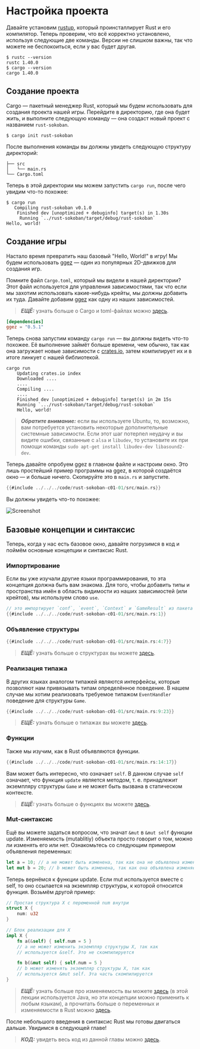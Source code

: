 # Настройка проекта

Давайте установим [rustup](https://www.rust-lang.org/tools/install), который проинсталлирует Rust и его компилятор. Теперь проверим, что всё корректно установлено, используя следующие две команды. Версии не слишком важны, так что можете не беспокоиться, если у вас будет другая.

```
$ rustc --version
rustc 1.40.0
$ cargo --version
cargo 1.40.0
```

## Создание проекта

Cargo — пакетный менеджер Rust, который мы будем использовать для создания проекта нашей игры. Перейдите в директорию, где она будет жить, и выполните следующую команду — она создаст новый проект с названием `rust-sokoban`.

```
$ cargo init rust-sokoban
```

После выполнения команды вы должны увидеть следующую структуру директорий:

```
├── src
│   └── main.rs
└── Cargo.toml
```

Теперь в этой директории мы можем запустить `cargo run`, после чего увидим что-то похожее:

```
$ cargo run
   Compiling rust-sokoban v0.1.0
    Finished dev [unoptimized + debuginfo] target(s) in 1.30s
     Running `../rust-sokoban/target/debug/rust-sokoban`
Hello, world!
```

## Создание игры

Настало время превратить наш базовый "Hello, World!" в игру! Мы будем использовать [ggez](https://ggez.rs/) — один из популярных 2D-движков для создания игр.

Помните файл `Cargo.toml`, который мы видели в нашей директории? Этот файл используется для управления зависимостями, так что если мы захотим использовать какие-нибудь крейты, мы должны добавить их туда. Давайте добавим [ggez](https://github.com/ggez/ggez) как одну из наших зависимостей.

> ***ЕЩЁ:*** узнать больше о Cargo и toml-файлах можно [здесь](https://doc.rust-lang.org/book/ch01-03-hello-cargo.html).

```toml
[dependencies]
ggez = "0.5.1"
```

Теперь снова запустим команду `cargo run` — вы должны видеть что-то похожее. Её выполнение займёт больше времени, чем обычно, так как она загружает новые зависимости с [crates.io](https://crates.io), затем компилирует их и в итоге линкует с нашей библиотекой.

```
cargo run
    Updating crates.io index
    Downloaded ....
    ....
    Compiling ....
    ....
    Finished dev [unoptimized + debuginfo] target(s) in 2m 15s
    Running `.../rust-sokoban/target/debug/rust-sokoban`
    Hello, world!
```

> ***Обратите внимание:*** если вы используете Ubuntu, то, возможно, вам потребуется установить некоторые дополнительные системные зависимости. Если этот шаг потерпел неудачу и вы видите ошибки, связанные с `alsa` и `libudev`, то установите их при помощи команды `sudo apt-get install libudev-dev libasound2-dev`.

Теперь давайте опробуем ggez в главном файле и настроим окно. Это лишь простейший пример программы на ggez, в которой создаётся окно — и больше ничего. Скопируйте это в  `main.rs` и запустите.

```rust
{{#include ../../../code/rust-sokoban-c01-01/src/main.rs}}
```

Вы должны увидеть что-то похожее:

![Screenshot](./images/window.png)

## Базовые концепции и синтаксис

Теперь, когда у нас есть базовое окно, давайте погрузимся в код и поймём основные концепции и синтаксис Rust.

### Импортирование

Если вы уже изучали другие языки программирования, то эта концепция должна быть вам знакома. Для того, чтобы добавить типы и пространства имён в область видимости из наших зависимостей (или крейтов), мы используем слово `use`.

```rust
// это импортирует `conf`, `event`, `Context` и `GameResult` из пакета ggez
{{#include ../../../code/rust-sokoban-c01-01/src/main.rs:1}}
```

### Объявление структуры

```rust
{{#include ../../../code/rust-sokoban-c01-01/src/main.rs:4:7}}
```

> ***ЕЩЁ:*** узнать больше о структурах вы можете [здесь](https://doc.rust-lang.org/book/ch05-00-structs.html).

### Реализация типажа

В других языках аналогом типажей являются интерфейсы, которые позволяют нам привязывать типам определённое поведение. В нашем случае мы хотим реализовать требуемое типажом `EventHandler` поведение для структуры `Game`.

```rust
{{#include ../../../code/rust-sokoban-c01-01/src/main.rs:9:23}}
```

> ***ЕЩЁ:*** узнать больше о типажах вы можете [здесь](https://doc.rust-lang.org/book/ch10-02-traits.html).

### Функции

Также мы изучим, как в Rust объявляются функции.

```rust
{{#include ../../../code/rust-sokoban-c01-01/src/main.rs:14:17}}
```

Вам может быть интересно, что означает `self`. В данном случае `self` означает, что функция `update` является методом, т. е. принадлежит экземпляру структуры `Game` и не может быть вызвана в статическом контексте.

> ***ЕЩЁ:*** узнать больше о функциях вы можете [здесь](https://doc.rust-lang.org/book/ch03-03-how-functions-work.html).

### Mut-синтаксис

Ещё вы можете задаться вопросом, что значат `&mut` в `&mut self` функции update. Изменяемость (mutablitiy) объекта просто говорит о том, можно ли изменять его или нет. Ознакомьтесь со следующим примером объявления переменных:

```rust
let a = 10; // a не может быть изменена, так как она не объявлена изменяемой
let mut b = 20; // b может быть изменена, так как она объявлена изменяемой
```

Теперь вернёмся к функции update. Если mut используется вместе с self, то оно ссылается на экземпляр структуры, к которой относится функция. Возьмём другой пример:

```rust
// Простая структура X с переменной num внутри
struct X {
    num: u32
}

// Блок реализации для X
impl X {
    fn a(&self) { self.num = 5 }
    // a не может изменить экземпляр структуры X, так как
    // используется &self. Это не скомпилируется

    fn b(&mut self) { self.num = 5 }
    // b может изменять экземпляр структуры X, так как
    // используется &mut self. Эта часть скомпилируется
}
```

> ***ЕЩЁ:*** узнать больше про изменяемость вы можете [здесь](https://web.mit.edu/6.005/www/fa15/classes/09-immutability/) (в этой лекции используется Java, но эти концепции можно применить к любым языкам), а прочитать больше о переменных и изменяемости в Rust можно [здесь](https://doc.rust-lang.org/book/ch03-01-variables-and-mutability.html).

После небольшого введения в синтаксис Rust мы готовы двигаться дальше. Увидимся в следующей главе!

> ***КОД:*** увидеть весь код из данной главы можно [здесь](https://github.com/iolivia/rust-sokoban/tree/master/code/rust-sokoban-c01-01).
